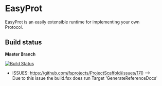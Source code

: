 # EasyProt
EasyProt is an easily extensible runtime for implementing your own Protocol.

## Build status

**Master Branch**

[![Build Status](https://travis-ci.org/Jallah/EasyProt.svg?branch=master)](https://travis-ci.org/Jallah/EasyProt)

- ISSUES: https://github.com/fsprojects/ProjectScaffold/issues/170
--> Due to this issue the build.fsx does run Target 'GenerateReferenceDocs'
